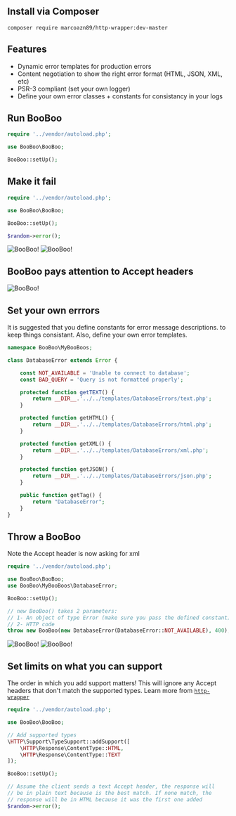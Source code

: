 Install via Composer
---------------------
	composer require marcoazn89/http-wrapper:dev-master

Features
---------------------
* Dynamic error templates for production errors
* Content negotiation to show the right error format (HTML, JSON, XML, etc)
* PSR-3 compliant (set your own logger)
* Define your own error classes + constants for consistancy in your logs

Run BooBoo
------------------------------

```php
require '../vendor/autoload.php';

use BooBoo\BooBoo;

BooBoo::setUp();
```

Make it fail
------------------------------

```php
require '../vendor/autoload.php';

use BooBoo\BooBoo;

BooBoo::setUp();

$random->error();

```

![BooBoo!](http://i.imgur.com/OGIQDiP.png?1)
![BooBoo!](http://i.imgur.com/TXboLaP.png)

BooBoo pays attention to Accept headers
----------------------------------------
![BooBoo!](http://i.imgur.com/21kRZLp.png)

Set your own errrors
-----------------------------
It is suggested that you define constants for error message descriptions.
to keep things consistant. Also, define your own error templates.
```php
namespace BooBoo\MyBooBoos;

class DatabaseError extends Error {

	const NOT_AVAILABLE = 'Unable to connect to database';
	const BAD_QUERY = 'Query is not formatted properly';

	protected function getTEXT() {
		return __DIR__.'../../templates/DatabaseErrors/text.php';
	}

	protected function getHTML() {
		return __DIR__.'../../templates/DatabaseErrors/html.php';
	}

	protected function getXML() {
		return __DIR__.'../../templates/DatabaseErrors/xml.php';
	}

	protected function getJSON() {
		return __DIR__.'../../templates/DatabaseErrors/json.php';
	}

	public function getTag() {
		return "DatabaseError";
	}
}

```

Throw a BooBoo
---------------
Note the Accept header is now asking for xml
```php
require '../vendor/autoload.php';

use BooBoo\BooBoo;
use BooBoo\MyBooBoos\DatabaseError;

BooBoo::setUp();

// new BooBoo() takes 2 parameters:
// 1- An object of type Error (make sure you pass the defined constant)
// 2- HTTP code
throw new BooBoo(new DatabaseError(DatabaseError::NOT_AVAILABLE), 400);
```
![BooBoo!](http://i.imgur.com/ZC9R9kM.png)
![BooBoo!](http://i.imgur.com/aIXL6Gr.png)

Set limits on what you can support
-----------------------------------
The order in which you add support matters! This will ignore any Accept
headers that don't match the supported types. Learn more from [`http-wrapper`](https://github.com/marcoazn89/http-wrapper/tree/dev)
```php
require '../vendor/autoload.php';

use BooBoo\BooBoo;

// Add supported types
\HTTP\Support\TypeSupport::addSupport([
	\HTTP\Response\ContentType::HTML,
	\HTTP\Response\ContentType::TEXT
]);

BooBoo::setUp();

// Assume the client sends a text Accept header, the response will
// be in plain text because is the best match. If none match, the
// response will be in HTML because it was the first one added
$random->error();
```
